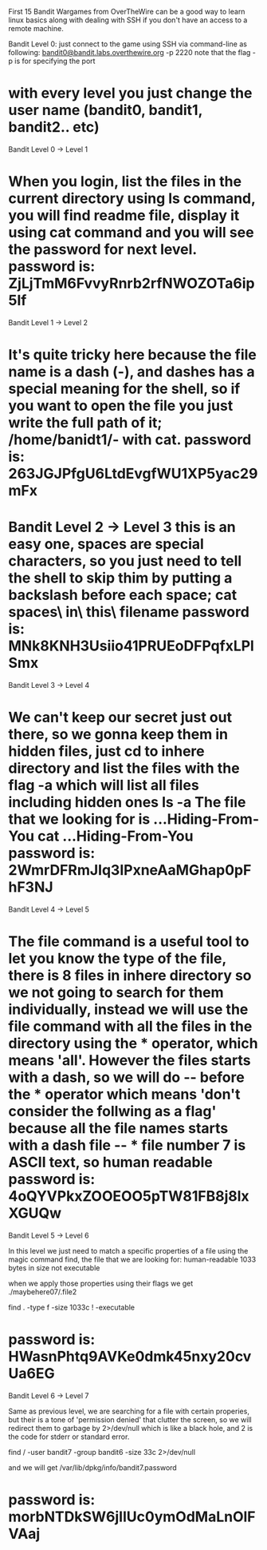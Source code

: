 First 15 Bandit Wargames from OverTheWire can be a good way to learn linux basics along with dealing with SSH
if you don't have an access to a remote machine.

Bandit Level 0: just connect to the game using SSH via command-line as following:
bandit0@bandit.labs.overthewire.org -p 2220
note that the flag -p is for specifying the port

with every level you just change the user name (bandit0, bandit1, bandit2.. etc)
==================================================================================================================
Bandit Level 0 → Level 1

When you login, list the files in the current directory using ls command, you will find readme file, display it using
cat command and you will see the password for next level.
password is: ZjLjTmM6FvvyRnrb2rfNWOZOTa6ip5If
==================================================================================================================
Bandit Level 1 → Level 2

It's quite tricky here because the file name is a dash (-), and dashes has a special meaning for the shell,
so if you want to open the file you just write the full path of it; /home/banidt1/- with cat.
password is: 263JGJPfgU6LtdEvgfWU1XP5yac29mFx
==================================================================================================================
Bandit Level 2 → Level 3
this is an easy one, spaces are special characters, so you just need to tell the shell to skip thim by putting
a backslash before each space; cat spaces\ in\ this\ filename
password is: MNk8KNH3Usiio41PRUEoDFPqfxLPlSmx
==================================================================================================================
Bandit Level 3 → Level 4

We can't keep our secret just out there, so we gonna keep them in hidden files, just cd to inhere directory and list the files with the flag -a which will list all files including hidden ones
ls -a
The file that we looking for is ...Hiding-From-You 
cat ...Hiding-From-You
password is: 2WmrDFRmJIq3IPxneAaMGhap0pFhF3NJ
==================================================================================================================
Bandit Level 4 → Level 5

The file command is a useful tool to let you know the type of the file, there is 8 files in inhere directory so we not going to search for them individually, instead we will use the file command with all the files in the directory using the * operator, which means 'all'. However the files starts with a dash, so we will do -- before the * operator which means 'don't consider the follwing as a flag' because all the file names starts with a dash
file -- *
file number 7 is ASCII text, so human readable
password is: 4oQYVPkxZOOEOO5pTW81FB8j8lxXGUQw
==================================================================================================================
Bandit Level 5 → Level 6

In this level we just need to match a specific properties of a file using the magic command find, the file that we are looking for:
human-readable
1033 bytes in size
not executable

when we apply those properties using their flags we get ./maybehere07/.file2

find . -type f -size 1033c ! -executable

password is: HWasnPhtq9AVKe0dmk45nxy20cvUa6EG
==================================================================================================================
Bandit Level 6 → Level 7

Same as previous level, we are searching for a file with certain properies, but their is a tone of 'permission denied' that clutter the screen, so we will redirect them to garbage by 2>/dev/null which is like a black hole, and 2 is the code for stderr or standard error.

find / -user bandit7 -group bandit6 -size 33c 2>/dev/null

and we will get /var/lib/dpkg/info/bandit7.password

password is: morbNTDkSW6jIlUc0ymOdMaLnOlFVAaj
==================================================================================================================
